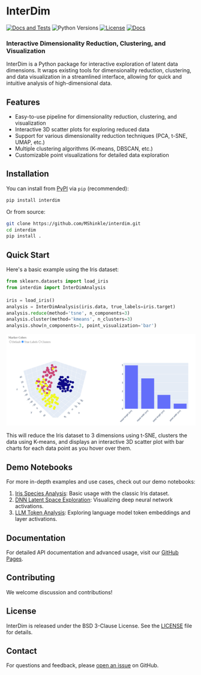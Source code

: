 # InterDim
[![Docs and Tests](https://github.com/MShinkle/interdim/actions/workflows/docs.yml/badge.svg?branch=main&label=tests)](https://github.com/MShinkle/interdim/actions)
![Python Versions](https://img.shields.io/pypi/pyversions/interdim.svg)
[![License](https://img.shields.io/badge/license-BSD--3--Clause-blue.svg)](https://opensource.org/licenses/BSD-3-Clause)
[![Docs](https://img.shields.io/badge/docs-GitHub%20Pages-blue.svg)](https://MShinkle.github.io/interdim)

### Interactive Dimensionality Reduction, Clustering, and Visualization

InterDim is a Python package for interactive exploration of latent data dimensions. It wraps existing tools for dimensionality reduction, clustering, and data visualization in a streamlined interface, allowing for quick and intuitive analysis of high-dimensional data.

## Features

- Easy-to-use pipeline for dimensionality reduction, clustering, and visualization
- Interactive 3D scatter plots for exploring reduced data
- Support for various dimensionality reduction techniques (PCA, t-SNE, UMAP, etc.)
- Multiple clustering algorithms (K-means, DBSCAN, etc.)
- Customizable point visualizations for detailed data exploration

## Installation

You can install from [PyPI](https://pypi.org/project/interdim/) via `pip` (recommended):

```bash
pip install interdim
```

Or from source:

```bash
git clone https://github.com/MShinkle/interdim.git
cd interdim
pip install .
```

## Quick Start

Here's a basic example using the Iris dataset:

```python
from sklearn.datasets import load_iris
from interdim import InterDimAnalysis

iris = load_iris()
analysis = InterDimAnalysis(iris.data, true_labels=iris.target)
analysis.reduce(method='tsne', n_components=3)
analysis.cluster(method='kmeans', n_clusters=3)
analysis.show(n_components=3, point_visualization='bar')
```

![3D Scatter Plot with Interactive Bar Charts](https://raw.githubusercontent.com/MShinkle/interdim/refs/heads/main/docs/images/iris_plot.png)

This will reduce the Iris dataset to 3 dimensions using t-SNE, clusters the data using K-means, and displays an interactive 3D scatter plot with bar charts for each data point as you hover over them.

## Demo Notebooks

For more in-depth examples and use cases, check out our demo notebooks:

1. [Iris Species Analysis](https://github.com/MShinkle/interdim/blob/main/notebooks/IRIS_visualization.ipynb): Basic usage with the classic Iris dataset.
2. [DNN Latent Space Exploration](https://github.com/MShinkle/interdim/blob/main/notebooks/DNN_latents.ipynb): Visualizing deep neural network activations.
3. [LLM Token Analysis](https://github.com/MShinkle/interdim/blob/main/notebooks/LLM_token_embeddings.ipynb): Exploring language model token embeddings and layer activations.

## Documentation

For detailed API documentation and advanced usage, visit our [GitHub Pages](https://MShinkle.github.io/interdim).

## Contributing

We welcome discussion and contributions!

## License

InterDim is released under the BSD 3-Clause License. See the [LICENSE](LICENSE) file for details.

## Contact

For questions and feedback, please [open an issue](https://github.com/MShinkle/interdim/issues) on GitHub.